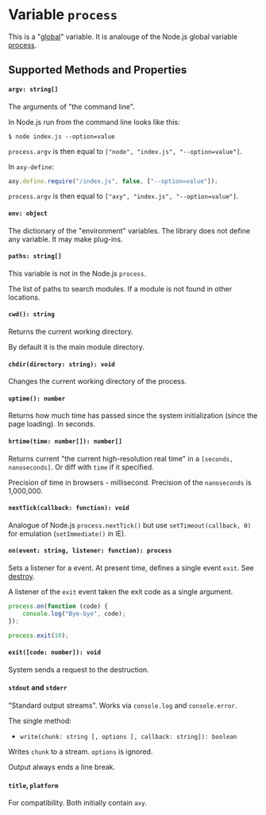 # Variable `process`

This is a "[global](globals.md)" variable.
It is analouge of the Node.js global variable [process](https://nodejs.org/api/process.html).

## Supported Methods and Properties

#### `argv: string[]`

The arguments of "the command line".

In Node.js run from the command line looks like this:

```
$ node index.js --option=value
```

`process.argv` is then equal to `["node", "index.js", "--option=value"]`.

In `axy-define`:

```javascript
axy.define.require("/index.js", false, ["--option=value"]);
```

`process.argv` is then equal to `["axy", "index.js", "--option=value"]`.

#### `env: object`

The dictionary of the "environment" variables.
The library does not define any variable.
It may make plug-ins.

#### `paths: string[]`

This variable is not in the Node.js `process`.

The list of paths to search modules.
If a module is not found in other locations.

#### `cwd(): string`

Returns the current working directory.

By default it is the main module directory.

#### `chdir(directory: string): void`

Changes the current working directory of the process.

#### `uptime(): number`

Returns how much time has passed since the system initialization (since the page loading).
In seconds.

#### `hrtime(time: number[]): number[]`

Returns current "the current high-resolution real time" in a `[seconds, nanoseconds]`.
Or diff with `time` if it specified.

Precision of time in browsers - millisecond.
Precision of the `nanoseconds` is 1,000,000.

#### `nextTick(callback: function): void`

Analogue of Node.js `process.nextTick()` but use `setTimeout(callback, 0)` for emulation (`setImmediate()` in IE).

#### `on(event: string, listener: function): process`

Sets a listener for a event.
At present time, defines a single event `exit`.
See [destroy](destroy.md).

A listener of the `exit` event taken the exit code as a single argument.

```javascript
process.on(function (code) {
    console.log("Bye-bye", code);
});

process.exit(10);
```

#### `exit([code: number]): void`

System sends a request to the destruction.

#### `stdout` and `stderr`

"Standard output streams".
Works via `console.log` and `console.error`.

The single method:

* `write(chunk: string [, options [, callback: string]): boolean`

Writes `chunk` to a stream.
`options` is ignored.

Output always ends a line break.

#### `title`, `platform`

For compatibility.
Both initially contain `axy`.
